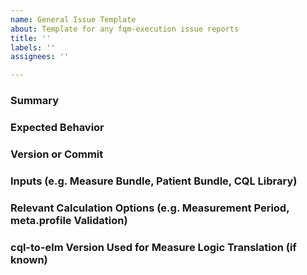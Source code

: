 ```yaml
---
name: General Issue Template
about: Template for any fqm-execution issue reports
title: ''
labels: ''
assignees: ''

---
```


### Summary

### Expected Behavior

### Version or Commit

### Inputs (e.g. Measure Bundle, Patient Bundle, CQL Library)

### Relevant Calculation Options (e.g. Measurement Period, meta.profile Validation)

### cql-to-elm Version Used for Measure Logic Translation (if known)
